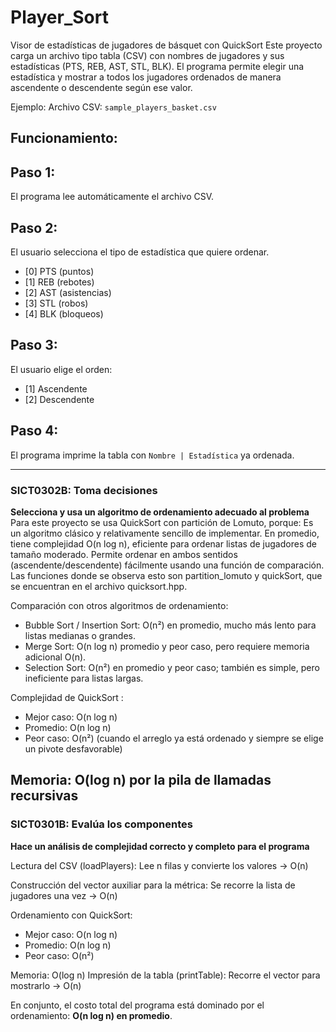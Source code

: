# Player_Sort
Visor de estadísticas de jugadores de básquet con QuickSort
Este proyecto carga un archivo tipo tabla (CSV) con nombres de jugadores y sus estadísticas (PTS, REB, AST, STL, BLK). El programa permite elegir una estadística y mostrar a todos los jugadores ordenados de manera ascendente o descendente según ese valor.

Ejemplo:
Archivo CSV: `sample_players_basket.csv`

## Funcionamiento:

## Paso 1: 
El programa lee automáticamente el archivo CSV.

## Paso 2: 
El usuario selecciona el tipo de estadística que quiere ordenar.
   - [0] PTS (puntos)
   - [1] REB (rebotes)
   - [2] AST (asistencias)
   - [3] STL (robos)
   - [4] BLK (bloqueos)
     
## Paso 3:
El usuario elige el orden:
   - [1] Ascendente
   - [2] Descendente
     
## Paso 4:
El programa imprime la tabla con `Nombre | Estadística` ya ordenada.

---

### SICT0302B: Toma decisiones
**Selecciona y usa un algoritmo de ordenamiento adecuado al problema**  
Para este proyecto se usa QuickSort con partición de Lomuto, porque:
Es un algoritmo clásico y relativamente sencillo de implementar.
En promedio, tiene complejidad O(n log n), eficiente para ordenar listas de jugadores de tamaño moderado.
Permite ordenar en ambos sentidos (ascendente/descendente) fácilmente usando una función de comparación.
Las funciones donde se observa esto son partition_lomuto y quickSort, que se encuentran en el archivo quicksort.hpp.

Comparación con otros algoritmos de ordenamiento:
- Bubble Sort / Insertion Sort: O(n²) en promedio, mucho más lento para listas medianas o grandes.
- Merge Sort: O(n log n) promedio y peor caso, pero requiere memoria adicional O(n).
- Selection Sort: O(n²) en promedio y peor caso; también es simple, pero ineficiente para listas largas.

Complejidad de QuickSort :
- Mejor caso: O(n log n)
- Promedio: O(n log n)
- Peor caso: O(n²) (cuando el arreglo ya está ordenado y siempre se elige un pivote desfavorable)

Memoria: O(log n) por la pila de llamadas recursivas
---

### SICT0301B: Evalúa los componentes
**Hace un análisis de complejidad correcto y completo para el programa**

Lectura del CSV (loadPlayers):
Lee n filas y convierte los valores → O(n)

Construcción del vector auxiliar para la métrica:
Se recorre la lista de jugadores una vez → O(n)

Ordenamiento con QuickSort:
- Mejor caso: O(n log n)
- Promedio: O(n log n)
- Peor caso: O(n²)

Memoria: O(log n)
Impresión de la tabla (printTable):
Recorre el vector para mostrarlo → O(n)

En conjunto, el costo total del programa está dominado por el ordenamiento: **O(n log n) en promedio**.


